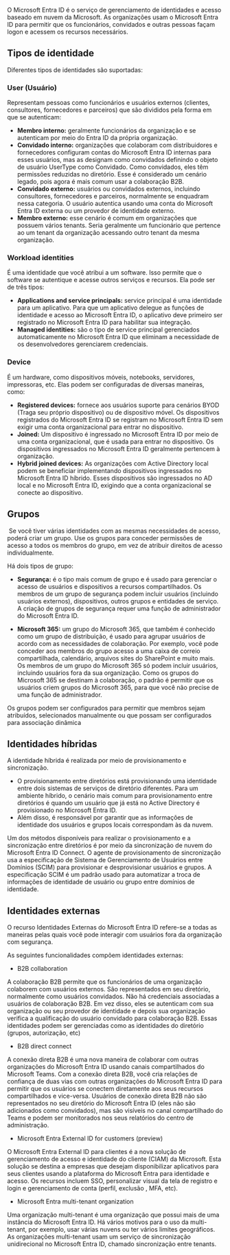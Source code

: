 O Microsoft Entra ID é o serviço de gerenciamento de identidades e acesso baseado em nuvem da Microsoft. As organizações usam o Microsoft Entra ID para permitir que os funcionários, convidados e outras pessoas façam logon e acessem os recursos necessários.

## Tipos de identidade

Diferentes tipos de identidades são suportadas:

### User (Usuário)

Representam pessoas como funcionários e usuários externos (clientes, consultores, fornecedores e parceiros) que são divididos pela forma em que se autenticam:

- **Membro interno:** geralmente funcionários da organização e se autenticam por meio do Entra ID da própria organização.
- **Convidado interno:** organizações que colaboram com distribuidores e fornecedores configuram contas do Microsoft Entra ID internas para esses usuários, mas as designam como convidados definindo o objeto de usuário UserType como Convidado. Como convidados, eles têm permissões reduzidas no diretório. Esse é considerado um cenário legado, pois agora é mais comum usar a colaboração B2B.
- **Convidado externo:** usuários ou convidados externos, incluindo consultores, fornecedores e parceiros, normalmente se enquadram nessa categoria. O usuário autentica usando uma conta do Microsoft Entra ID externa ou um provedor de identidade externo.
- **Membro externo:** esse cenário é comum em organizações que possuem vários tenants. Seria geralmente um funcionário que pertence ao um tenant da organização acessando outro tenant da mesma organização.

### Workload identities

É uma identidade que você atribui a um software. Isso permite que o software se autentique e acesse outros serviços e recursos. Ela pode ser de três tipos:

- **Applications and service principals:** service principal é uma identidade para um aplicativo. Para que um aplicativo delegue as funções de identidade e acesso ao Microsoft Entra ID, o aplicativo deve primeiro ser registrado no Microsoft Entra ID para habilitar sua integração.
- **Managed identities:** são o tipo de service principal gerenciados automaticamente no Microsoft Entra ID que eliminam a necessidade de os desenvolvedores gerenciarem credenciais.

### Device

É um hardware, como dispositivos móveis, notebooks, servidores, impressoras, etc. Elas podem ser configuradas de diversas maneiras, como:

 - **Registered devices:** fornece aos usuários suporte para cenários BYOD (Traga seu próprio dispositivo) ou de dispositivo móvel. Os dispositivos registrados do Microsoft Entra ID se registram no Microsoft Entra ID sem exigir uma conta organizacional para entrar no dispositivo.
- **Joined:** Um dispositivo é ingressado no Microsoft Entra ID por meio de uma conta organizacional, que é usada para entrar no dispositivo. Os dispositivos ingressados no Microsoft Entra ID geralmente pertencem à organização.
- **Hybrid joined devices:** As organizações com Active Directory local podem se beneficiar implementando dispositivos ingressados no Microsoft Entra ID híbrido. Esses dispositivos são ingressados no AD local e no Microsoft Entra ID, exigindo que a conta organizacional se conecte ao dispositivo.

## Grupos

 Se você tiver várias identidades com as mesmas necessidades de acesso, poderá criar um grupo. Use os grupos para conceder permissões de acesso a todos os membros do grupo, em vez de atribuir direitos de acesso individualmente.

Há dois tipos de grupo:

- **Segurança:** é o tipo mais comum de grupo e é usado para gerenciar o acesso de usuários e dispositivos a recursos compartilhados. Os membros de um grupo de segurança podem incluir usuários (incluindo usuários externos), dispositivos, outros grupos e entidades de serviço. A criação de grupos de segurança requer uma função de administrador do Microsoft Entra ID.
    
- **Microsoft 365:** um grupo do Microsoft 365, que também é conhecido como um grupo de distribuição, é usado para agrupar usuários de acordo com as necessidades de colaboração. Por exemplo, você pode conceder aos membros do grupo acesso a uma caixa de correio compartilhada, calendário, arquivos sites do SharePoint e muito mais. Os membros de um grupo do Microsoft 365 só podem incluir usuários, incluindo usuários fora da sua organização. Como os grupos do Microsoft 365 se destinam à colaboração, o padrão é permitir que os usuários criem grupos do Microsoft 365, para que você não precise de uma função de administrador.

Os grupos podem ser configurados para permitir que membros sejam atribuídos, selecionados manualmente ou que possam ser configurados para associação dinâmica

## Identidades híbridas

A identidade híbrida é realizada por meio de provisionamento e sincronização.

- O provisionamento entre diretórios está provisionando uma identidade entre dois sistemas de serviços de diretório diferentes. Para um ambiente híbrido, o cenário mais comum para provisionamento entre diretórios é quando um usuário que já está no Active Directory é provisionado no Microsoft Entra ID.
- Além disso, é responsável por garantir que as informações de identidade dos usuários e grupos locais correspondam às da nuvem.

Um dos métodos disponíveis para realizar o provisionamento e a sincronização entre diretórios é por meio da sincronização de nuvem do Microsoft Entra ID Connect. O agente de provisionamento de sincronização usa a especificação de Sistema de Gerenciamento de Usuários entre Domínios (SCIM) para provisionar e desprovisionar usuários e grupos. A especificação SCIM é um padrão usado para automatizar a troca de informações de identidade de usuário ou grupo entre domínios de identidade.

## Identidades externas

O recurso Identidades Externas do Microsoft Entra ID refere-se a todas as maneiras pelas quais você pode interagir com usuários fora da organização com segurança.

As seguintes funcionalidades compõem identidades externas:

- B2B collaboration

A colaboração B2B permite que os funcionários de uma organização colaborem com usuários externos. São representados em seu diretório, normalmente como usuários convidados. Não há credenciais associadas a usuários de colaboração B2B. Em vez disso, eles se autenticam com sua organização ou seu provedor de identidade e depois sua organização verifica a qualificação do usuário convidado para colaboração B2B. Essas identidades podem ser gerenciadas como as identidades do diretório (grupos, autorização, etc)

- B2B direct connect

A conexão direta B2B é uma nova maneira de colaborar com outras organizações do Microsoft Entra ID usando canais compartilhados do Microsoft Teams. Com a conexão direta B2B, você cria relações de confiança de duas vias com outras organizações do Microsoft Entra ID para permitir que os usuários se conectem diretamente aos seus recursos compartilhados e vice-versa. Usuários de conexão direta B2B não são representados no seu diretório do Microsoft Entra ID (eles não são adicionados como convidados), mas são visíveis no canal compartilhado do Teams e podem ser monitorados nos seus relatórios do centro de administração.

- Microsoft Entra External ID for customers (preview)

O Microsoft Entra External ID para clientes é a nova solução de gerenciamento de acesso e identidade do cliente (CIAM) da Microsoft. Esta solução se destina a empresas que desejam disponibilizar aplicativos para seus clientes usando a plataforma do Microsoft Entra para identidade e acesso. Os recursos incluem SSO, personalizar visual da tela de registro e login e gerenciamento de conta (perfil, exclusão , MFA, etc).

- Microsoft Entra multi-tenant organization

Uma organização multi-tenant é uma organização que possui mais de uma instância do Microsoft Entra ID. Há vários motivos para o uso da multi-tenant, por exemplo, usar várias nuvens ou ter vários limites geográficos. As organizações multi-tenant usam um serviço de sincronização unidirecional no Microsoft Entra ID, chamado sincronização entre tenants.
